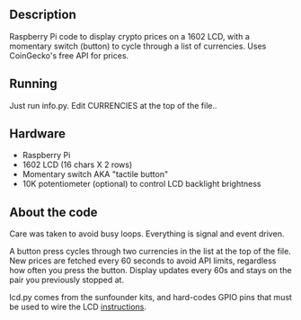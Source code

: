## Description

Raspberry Pi code to display crypto prices on a 1602 LCD, with a momentary switch (button) to cycle through a list of currencies. Uses CoinGecko's free API for prices.

## Running
Just run info.py. Edit CURRENCIES at the top of the file..

## Hardware
* Raspberry Pi
* 1602 LCD (16 chars X 2 rows)
* Momentary switch AKA "tactile button"
* 10K potentiometer (optional) to control LCD backlight brightness

## About the code
Care was taken to avoid busy loops. Everything is signal and event driven.

A button press cycles through two currencies in the list at the top of the file. New prices are fetched every 60 seconds to avoid API limits, regardless how often you press the button. Display updates every 60s and stays on the pair you previously stopped at.

lcd.py comes from the sunfounder kits, and hard-codes GPIO pins that must be used to wire the LCD [instructions](http://wiki.sunfounder.cc/index.php?title=LCD1602_Module).
